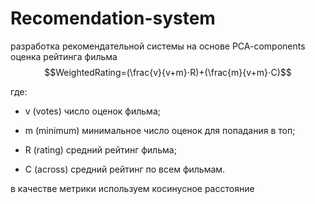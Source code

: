 # Recomendation-system


разработка рекомендательной системы на основе PCA-components
оценка рейтинга фильма 
$$WeightedRating=(\frac{v}{v+m}⋅R)+(\frac{m}{v+m}⋅C)$$

где:
- v (votes) число оценок фильма;

- m (minimum) минимальное число оценок для попадания в топ;

- R (rating) средний рейтинг фильма;

- C (across) средний рейтинг по всем фильмам.

в качестве метрики используем косинусное расстояние
